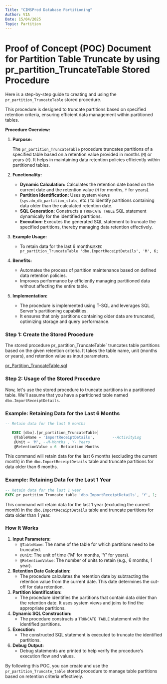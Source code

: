 ```yaml
---
Title: "CIMSProd Database Partitioning"
Author: VIA
Date: 15/04/2025
Topic: Partition
---
```

# Proof of Concept (POC) Document for Partition Table Truncate by using pr_partition_TruncateTable Stored Procedure

Here is a step-by-step guide to creating and using the  `pr_partition_TruncateTable` stored procedure.

This procedure is designed to truncate partitions based on specified retention criteria, ensuring efficient data management within partitioned tables.

**Procedure Overview:**

1. **Purpose:**
    
    The `pr_partition_TruncateTable` procedure truncates partitions of a specified table based on a retention value provided in months (`M`) or years (`Y`). It helps in maintaining data retention policies efficiently within partitioned tables.
    
2. **Functionality:**
    - **Dynamic Calculation:** Calculates the retention date based on the current date and the retention value (`M` for months, `Y` for years).
    - **Partition Identification:** Uses system views (`sys.dm_db_partition_stats`, etc.) to identify partitions containing data older than the calculated retention date.
    - **SQL Generation:** Constructs a `TRUNCATE TABLE` SQL statement dynamically for the identified partitions.
    - **Execution:** Executes the generated SQL statement to truncate the specified partitions, thereby managing data retention effectively.
3. **Example Usage:**
    - To retain data for the last 6 months:`EXEC pr_partition_TruncateTable 'dbo.ImportReceiptDetails', 'M', 6;`
4. **Benefits:**
    - Automates the process of partition maintenance based on defined data retention policies.
    - Improves performance by efficiently managing partitioned data without affecting the entire table.
5. **Implementation:**
    - The procedure is implemented using T-SQL and leverages SQL Server's partitioning capabilities.
    - It ensures that only partitions containing older data are truncated, optimizing storage and query performance.

### Step 1: Create the Stored Procedure

The stored procedure pr_partition_TruncateTable` truncates table partitions based on the given retention criteria. It takes the table name, unit (months or years), and retention value as input parameters.

[pr_Partition_TruncateTable.sql](https://github.com/vinith-ankam/DBA-SOPs/blob/main/Partitions/Scripts/pr_Partition_TruncateTable.sql)

### Step 2: Usage of the Stored Procedure

Now, let's use the stored procedure to truncate partitions in a partitioned table. We'll assume that you have a partitioned table named `dbo.ImportReceiptDetails`.

### Example: Retaining Data for the Last 6 Months

```sql
-- Retain data for the last 6 months

   EXEC [dbo].[pr_partition_TruncateTable] 
    @TableName = 'ImportReceiptDetails',        --ActivityLog
    @Unit = 'M', --M-Months , Y- Years
    @RetentionValue = 6 -Retaintion Months

```

This command will retain data for the last 6 months (excluding the current month) in the `dbo.ImportReceiptDetails` table and truncate partitions for data older than 6 months.

### Example: Retaining Data for the Last 1 Year

```sql
-- Retain data for the last 1 year
EXEC pr_partition_Truncate_table 'dbo.ImportReceiptDetails', 'Y', 1;

```

This command will retain data for the last 1 year (excluding the current month) in the `dbo.ImportReceiptDetails` table and truncate partitions for data older than 1 year.

### How It Works

1. **Input Parameters:**
    - `@TableName`: The name of the table for which partitions need to be truncated.
    - `@Unit`: The unit of time ('M' for months, 'Y' for years).
    - `@RetentionValue`: The number of units to retain (e.g., 6 months, 1 year).
2. **Retention Date Calculation:**
    - The procedure calculates the retention date by subtracting the retention value from the current date. This date determines the cut-off for data retention.
3. **Partition Identification:**
    - The procedure identifies the partitions that contain data older than the retention date. It uses system views and joins to find the appropriate partitions.
4. **Dynamic SQL Construction:**
    - The procedure constructs a `TRUNCATE TABLE` statement with the identified partitions.
5. **Execution:**
    - The constructed SQL statement is executed to truncate the identified partitions.
6. **Debug Output:**
    - Debug statements are printed to help verify the procedure's execution flow and values.

By following this POC, you can create and use the `pr_partition_Truncate_table` stored procedure to manage table partitions based on retention criteria effectively.
